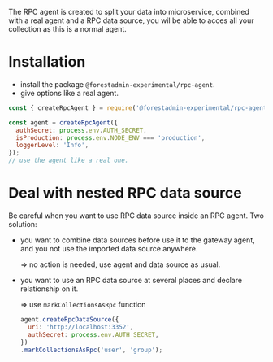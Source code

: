 The RPC agent is created to split your data into microservice, combined with a real agent and a RPC data source,
you wil be able to acces all your collection as this is a normal agent.

# Installation

- install the package `@forestadmin-experimental/rpc-agent`.
- give options like a real agent.

```javascript
const { createRpcAgent } = require('@forestadmin-experimental/rpc-agent');

const agent = createRpcAgent({
  authSecret: process.env.AUTH_SECRET,
  isProduction: process.env.NODE_ENV === 'production',
  loggerLevel: 'Info',
});
// use the agent like a real one.
```

# Deal with nested RPC data source

Be careful when you want to use RPC data source inside an RPC agent.
Two solution:
* you want to combine data sources before use it to the gateway agent, and you not use the imported data source anywhere.
  
  => no action is needed, use agent and data source as usual.

* you want to use an RPC data source at several places and declare relationship on it.

  => use `markCollectionsAsRpc` function
  ```javascript
  agent.createRpcDataSource({
    uri: 'http://localhost:3352',
    authSecret: process.env.AUTH_SECRET,
  })
  .markCollectionsAsRpc('user', 'group');
  ```
